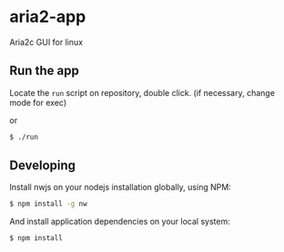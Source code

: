# aria2-app
Aria2c GUI for linux

## Run the app

Locate the `run` script on repository, double click. (if necessary, change mode for exec)

or

```bash
$ ./run
```

## Developing

Install nwjs on your nodejs installation globally, using NPM:

```bash
$ npm install -g nw
```

And install application dependencies on your local system:

```bash
$ npm install
```
